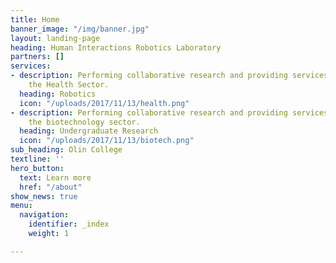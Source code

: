 ```yaml
---
title: Home
banner_image: "/img/banner.jpg"
layout: landing-page
heading: Human Interactions Robotics Laboratory
partners: []
services:
- description: Performing collaborative research and providing services to support
    the Health Sector.
  heading: Robotics
  icon: "/uploads/2017/11/13/health.png"
- description: Performing collaborative research and providing services to support
    the biotechnology sector.
  heading: Undergraduate Research
  icon: "/uploads/2017/11/13/biotech.png"
sub_heading: Olin College
textline: ''
hero_button:
  text: Learn more
  href: "/about"
show_news: true
menu:
  navigation:
    identifier: _index
    weight: 1

---
```

